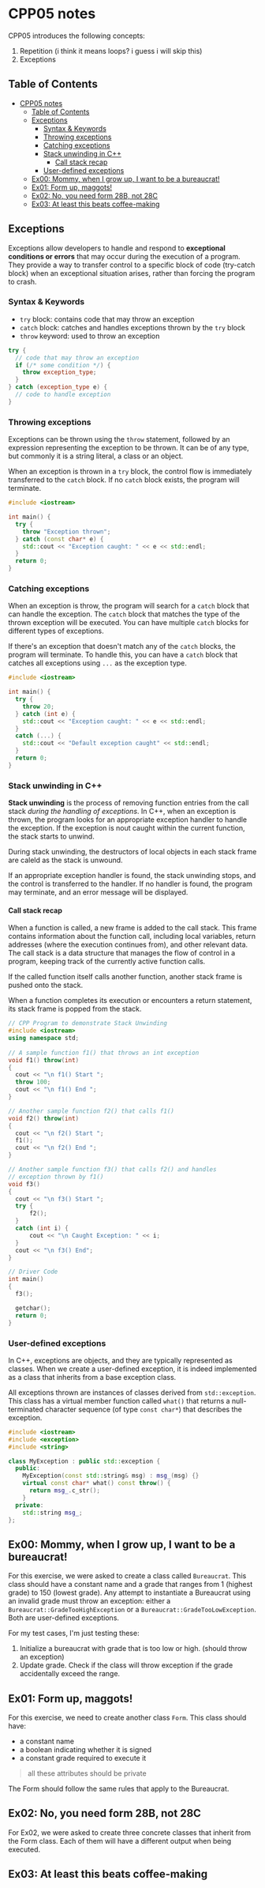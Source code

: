 # CPP05 notes

CPP05 introduces the following concepts:

1. Repetition (i think it means loops? i guess i will skip this)
2. Exceptions

## Table of Contents

- [CPP05 notes](#cpp05-notes)
  - [Table of Contents](#table-of-contents)
  - [Exceptions](#exceptions)
    - [Syntax \& Keywords](#syntax--keywords)
    - [Throwing exceptions](#throwing-exceptions)
    - [Catching exceptions](#catching-exceptions)
    - [Stack unwinding in C++](#stack-unwinding-in-c)
      - [Call stack recap](#call-stack-recap)
    - [User-defined exceptions](#user-defined-exceptions)
  - [Ex00: Mommy, when I grow up, I want to be a bureaucrat!](#ex00-mommy-when-i-grow-up-i-want-to-be-a-bureaucrat)
  - [Ex01: Form up, maggots!](#ex01-form-up-maggots)
  - [Ex02: No, you need form 28B, not 28C](#ex02-no-you-need-form-28b-not-28c)
  - [Ex03: At least this beats coffee-making](#ex03-at-least-this-beats-coffee-making)

## Exceptions

Exceptions allow developers to handle and respond to **exceptional conditions or errors** that may occur during the execution of a program. They provide a way to transfer control to a specific block of code (try-catch block) when an exceptional situation arises, rather than forcing the program to crash.

### Syntax & Keywords

- `try` block: contains code that may throw an exception
- `catch` block: catches and handles exceptions thrown by the `try` block
- `throw` keyword: used to throw an exception

```cpp
try {
  // code that may throw an exception
  if (/* some condition */) {
    throw exception_type;
  }
} catch (exception_type e) {
  // code to handle exception
}
```

### Throwing exceptions

Exceptions can be thrown using the `throw` statement, followed by an expression representing the exception to be thrown. It can be of any type, but commonly it is a string literal, a class or an object.

When an exception is thrown in a `try` block, the control flow is immediately transferred to the `catch` block. If no `catch` block exists, the program will terminate.

```cpp
#include <iostream>

int main() {
  try {
    throw "Exception thrown";
  } catch (const char* e) {
    std::cout << "Exception caught: " << e << std::endl;
  }
  return 0;
}
```

### Catching exceptions

When an exception is throw, the program will search for a `catch` block that can handle the exception. The `catch` block that matches the type of the thrown exception will be executed. You can have multiple `catch` blocks for different types of exceptions.

If there's an exception that doesn't match any of the `catch` blocks, the program will terminate. To handle this, you can have a `catch` block that catches all exceptions using `...` as the exception type.

```cpp
#include <iostream>

int main() {
  try {
    throw 20;
  } catch (int e) {
    std::cout << "Exception caught: " << e << std::endl;
  }
  catch (...) {
    std::cout << "Default exception caught" << std::endl;
  }
  return 0;
}
```

### Stack unwinding in C++

**Stack unwinding** is the process of removing function entries from the call stack *during the handling of exceptions*. In C++, when an exception is thrown, the program looks for an appropriate exception handler to handle the exception. If the exception is nout caught within the current function, the stack starts to unwind.

During stack unwinding, the destructors of local objects in each stack frame are caleld as the stack is unwound.

If an appropriate exception handler is found, the stack unwinding stops, and the control is transferred to the handler. If no handler is found, the program may terminate, and an error message will be displayed.

#### Call stack recap

When a function is called, a new frame is added to the call stack. This frame contains information about the function call, including local variables, return addresses (where the execution continues from), and other relevant data. The call stack is a data structure that manages the flow of control in a program, keeping track of the currently active function calls.

If the called function itself calls another function, another stack frame is pushed onto the stack.

When a function completes its execution or encounters a return statement, its stack frame is popped from the stack.

```cpp
// CPP Program to demonstrate Stack Unwinding 
#include <iostream> 
using namespace std;
  
// A sample function f1() that throws an int exception 
void f1() throw(int)
{
  cout << "\n f1() Start ";
  throw 100;
  cout << "\n f1() End ";
}

// Another sample function f2() that calls f1() 
void f2() throw(int)
{
  cout << "\n f2() Start ";
  f1();
  cout << "\n f2() End ";
}

// Another sample function f3() that calls f2() and handles 
// exception thrown by f1() 
void f3()
{
  cout << "\n f3() Start ";
  try {
      f2();
  }
  catch (int i) {
      cout << "\n Caught Exception: " << i;
  }
  cout << "\n f3() End";
}

// Driver Code
int main()
{
  f3();

  getchar();
  return 0;
}
```

### User-defined exceptions

In C++, exceptions are objects, and they are typically represented as classes. When we create a user-defined exception, it is indeed implemented as a class that inherits from a base exception class.

All exceptions thrown are instances of classes derived from `std::exception`. This class has a virtual member function called `what()` that returns a null-terminated character sequence (of type `const char*`) that describes the exception.

```cpp
#include <iostream>
#include <exception>
#include <string>

class MyException : public std::exception {
  public:
    MyException(const std::string& msg) : msg_(msg) {}
    virtual const char* what() const throw() {
      return msg_.c_str();
    }
  private:
    std::string msg_;
};
```

## Ex00: Mommy, when I grow up, I want to be a bureaucrat!

For this exercise, we were asked to create a class called `Bureaucrat`. This class should have a constant name and a grade that ranges from 1 (highest grade) to 150 (lowest grade). Any attempt to instantiate a Bureaucrat using an invalid grade must throw an exception: either a `Bureaucrat::GradeTooHighException` or a `Bureaucrat::GradeTooLowException`. Both are user-defined exceptions.

For my test cases, I'm just testing these:

1. Initialize a bureaucrat with grade that is too low or high. (should throw an exception)
2. Update grade. Check if the class will throw exception if the grade accidentally exceed the range.

## Ex01: Form up, maggots!

For this exercise, we need to create another class `Form`. This class should have:

- a constant name
- a boolean indicating whether it is signed
- a constant grade required to execute it

> all these attributes should be private

The Form should follow the same rules that apply to the Bureaucrat.

## Ex02: No, you need form 28B, not 28C

For Ex02, we were asked to create three concrete classes that inherit from the Form class. Each of them will have a different output when being executed.

## Ex03: At least this beats coffee-making
